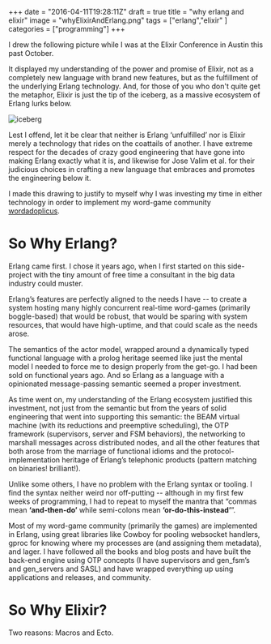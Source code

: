 +++
date = "2016-04-11T19:28:11Z"
draft = true
title = "why erlang and elixir"
image = "whyElixirAndErlang.png"
tags = ["erlang","elixir" ] 
categories = ["programming"]
+++


I drew the following picture while I was at the Elixir Conference in Austin this past October.  

 It displayed my understanding of the power and promise of Elixir, not as a
 completely new language with brand new features, but as the fulfillment of
 the underlying Erlang technology. And, for those of you who don't quite get
 the metaphor, Elixir is just the tip of the iceberg, as a massive ecosystem of
 Erlang lurks below.

![iceberg](/images/iceberg.png)
 
 Lest I offend, let it be clear that neither is Erlang  ‘unfulfilled’ nor is Elixir
 merely a technology that rides on the coattails of another.  I have extreme
 respect for the decades of crazy good engineering that have gone into making
 Erlang exactly what it is, and likewise for Jose Valim et al. for their
 judicious choices in crafting a new language that embraces and promotes  the
 engineering below it.

 I made this drawing to justify to myself why I was investing my time in either
technology in order to implement my word-game community [wordadoplicus](http://wordadoplicus.com).

So Why Erlang?
===== 

 Erlang came first.  I chose it years ago, when I first started on this
side-project with the tiny amount of free time a consultant in the big data industry could
muster.  

Erlang’s features are perfectly aligned to the needs I have -- to
create a system hosting many highly concurrent real-time word-games (primarily
boggle-based) that would be robust, that would be sparing with system
resources, that would have high-uptime, and that could scale as the needs
arose.  

 The semantics of the actor model, wrapped around a dynamically typed
functional language with a prolog heritage seemed like just the mental model I
needed to force me to design properly from the get-go.  I had been sold on
functional years ago.  And so Erlang as a language with a opinionated
message-passing semantic seemed a proper investment. 

 As time went on, my understanding of the Erlang ecosystem justified this
investment, not just from the semantic but from the years of solid engineering
that went into supporting this semantic:  the BEAM virtual machine (with its
reductions and preemptive scheduling), the OTP framework (supervisors, server
and FSM behaviors), the networking to marshall messages across distributed
nodes, and all the other features that both arose from the marriage of
functional idioms and the protocol-implementation heritage of Erlang’s
telephonic products (pattern matching on binaries!  brilliant!).

 Unlike some others, I have no problem with the Erlang syntax or tooling.  I
find the syntax neither weird nor off-putting -- although in my first few weeks
of programming, I had to repeat to myself the mantra that “commas mean
**‘and-then-do’** while semi-colons mean **‘or-do-this-instead’**”.  

 Most of my word-game community (primarily the games) are implemented in
Erlang, using great libraries like Cowboy for pooling websocket handlers, gproc
for knowing where my processes are (and assigning them metadata), and lager.  I
have followed all the books and blog posts and have built the back-end engine
using OTP concepts (I have supervisors and gen_fsm’s and gen_servers and SASL)
and have wrapped everything up using applications and releases, and community.



So Why Elixir?
===== 

Two reasons: Macros and Ecto.

